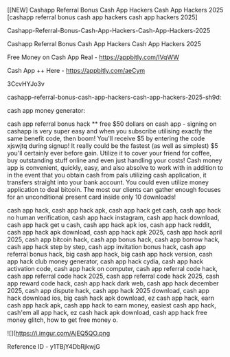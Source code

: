 [[NEW] Cashapp Referral Bonus Cash App Hackers Cash App Hackers 2025 [cashapp referral bonus cash app hackers cash app hackers 2025]

Cashapp-Referral-Bonus-Cash-App-Hackers-Cash-App-Hackers-2025

Cashapp Referral Bonus Cash App Hackers Cash App Hackers 2025

Free Money on Cash App Real -  https://appbitly.com/IVqWW


Cash App ++ Here - https://appbitly.com/aeCym


3CcvHYJo3v

cashapp-referral-bonus-cash-app-hackers-cash-app-hackers-2025-sh9d:

cash app money generator:

cash app referral bonus hack ** free $50 dollars on cash app - signing on cashapp is very super easy and when you subscribe utilising exactly the same benefit code, then boom! You'll receive $5 by entering the code xjswjtq during signup! It really could be the fastest (as well as simplest) $5 you'll certainly ever before gain. Utilize it to cover your friend for coffee, buy outstanding stuff online and even just handling your costs! Cash money app is convenient, quickly, easy, and also absolve to work with in addition to in the event that you obtain cash from pals utilizing cash application, it transfers straight into your bank account. You could even utilize money application to deal bitcoin. The most our clients can gather enough focuses for an unconditional present card inside only 10 downloads!

cash app hack, cash app hack apk, cash app hack get cash, cash app hack no human verification, cash app hack instagram, cash app hack download, cash app hack get u cash, cash app hack apk ios, cash app hack reddit, cash app hack apk download, cash app hack apk 2025, cash app hack april 2025, cash app bitcoin hack, cash app bonus hack, cash app borrow hack, cash app hack step by step, cash app invitation bonus hack, cash app referral bonus hack, big cash app hack, big cash app hack version, cash app hack club money generator, cash app hack cydia, cash app hack activation code, cash app hack on computer, cash app referral code hack, cash app referral code hack 2025, cash app referral code hack 2025, cash app reward code hack, cash app hack dark web, cash app hack december 2025, cash app dispute hack, cash app hack 2025 download, cash app hack download ios, big cash hack apk download, ez cash app hack, earn cash app hack apk, cash app hack to earn money, easiest cash app hack, cash'em all app hack, ez cash hack apk download, cash app hack free money glitch, how to get free money o.

![](https://i.imgur.com/AjEQ5QO.png

Reference ID - y1TBjY4DbRjkwjG